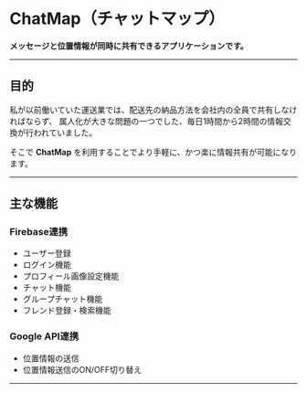 # ChatMap（チャットマップ）

**メッセージと位置情報が同時に共有できるアプリケーションです。**

---

## 目的

私が以前働いていた運送業では、配送先の納品方法を会社内の全員で共有しなければならず、
属人化が大きな問題の一つでした、毎日1時間から2時間の情報交換が行われていました。

そこで **ChatMap** を利用することでより手軽に、かつ楽に情報共有が可能になります。

---

## 主な機能

### Firebase連携

- ユーザー登録  
- ログイン機能  
- プロフィール画像設定機能  
- チャット機能  
- グループチャット機能  
- フレンド登録・検索機能  

### Google API連携

- 位置情報の送信  
- 位置情報送信のON/OFF切り替え  

---
